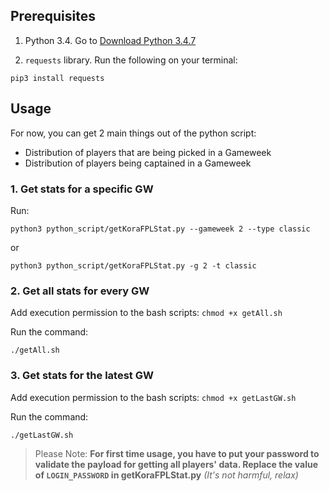
## Prerequisites

1. Python 3.4. Go to [Download Python 3.4.7](https://www.python.org/downloads/)

2. `requests` library. Run the following on your terminal:

```
pip3 install requests
```

## Usage

For now, you can get 2 main things out of the python script:

* Distribution of players that are being picked in a Gameweek
* Distribution of players being captained in a Gameweek



### 1. Get stats for a specific GW

Run:

```python3 python_script/getKoraFPLStat.py --gameweek 2 --type classic``` 

or 

```python3 python_script/getKoraFPLStat.py -g 2 -t classic```



### 2. Get all stats for every GW

Add execution permission to the bash scripts:
```chmod +x getAll.sh```

Run the command:

```./getAll.sh```



### 3. Get stats for the latest GW

Add execution permission to the bash scripts:
```chmod +x getLastGW.sh```

Run the command:

```./getLastGW.sh```



> Please Note:
 **For first time usage, you have to put your password to validate the payload for getting all players' data. Replace the value of `LOGIN_PASSWORD` in getKoraFPLStat.py**
*(It's not harmful, relax)*
